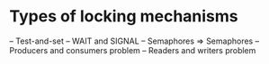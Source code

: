 # Types of locking mechanisms
– Test-and-set
– WAIT and SIGNAL
– Semaphores
=> Semaphores
– Producers and consumers problem
– Readers and writers problem
